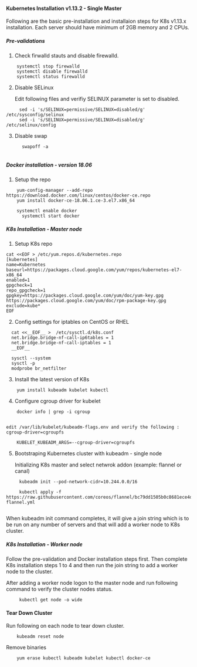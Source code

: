 
#### Kubernetes Installation v1.13.2 - Single Master

Following are the basic pre-installation and installaion steps for K8s v1.13.x installation. Each server should have minimum of 2GB memory and 2 CPUs.

##### Pre-validations

  1. Check firwalld stauts and disable firewalld.
  ```
      systemctl stop firewalld
      systemctl disable firewalld
      systemctl status firewalld
  ```    
  2. Disable SELinux
  
      Edit following files and verifiy SELINUX parameter is set to disabled.
 ```     
      sed -i 's/SELINUX=permissive/SELINUX=disabled/g' /etc/sysconfig/selinux
      sed -i 's/SELINUX=permissive/SELINUX=disabled/g' /etc/selinux/config
 ```     
  3.   Disable swap
  
  ```
        swapoff -a
        
  ```

##### Docker installation - version 18.06

  1. Setup the repo

```
    yum-config-manager --add-repo https://download.docker.com/linux/centos/docker-ce.repo
    yum install docker-ce-18.06.1.ce-3.el7.x86_64

  	systemctl enable docker
	  systemctl start docker
```
      
##### K8s Installation - Master node

  1. Setup K8s repo
  
    cat <<EOF > /etc/yum.repos.d/kubernetes.repo
    [kubernetes]
    name=Kubernetes
    baseurl=https://packages.cloud.google.com/yum/repos/kubernetes-el7-x86_64
    enabled=1
    gpgcheck=1
    repo_gpgcheck=1
    gpgkey=https://packages.cloud.google.com/yum/doc/yum-key.gpg https://packages.cloud.google.com/yum/doc/rpm-package-key.gpg
    exclude=kube*
    EOF

  2. Config settings for iptables on CentOS or RHEL
```  
  cat <<__EOF__ >  /etc/sysctl.d/k8s.conf
  net.bridge.bridge-nf-call-ip6tables = 1
  net.bridge.bridge-nf-call-iptables = 1
  __EOF__

  sysctl --system
  sysctl -p
  modprobe br_netfilter
```  
  
 3. Install the latest version of K8s
 
```
    yum install kubeadm kubelet kubectl
```

  4. Configure cgroup driver for kubelet

```
    docker info | grep -i cgroup
    
```
    edit /var/lib/kubelet/kubeadm-flags.env and verify the following : cgroup-driver=cgroupfs 

```    
    KUBELET_KUBEADM_ARGS=--cgroup-driver=cgroupfs
```

  5. Bootstraping Kubernetes cluster with kubeadm - single node 
  
     Initializing K8s master and select netwrok addon (example: flannel or canal)

```
     kubeadm init --pod-network-cidr=10.244.0.0/16
     
     kubectl apply -f https://raw.githubusercontent.com/coreos/flannel/bc79dd1505b0c8681ece4de4c0d86c5cd2643275/Documentation/kube-flannel.yml
     
```  
When kubeadm init command completes, it will give a join string which is to be run on any number of servers and that will add a worker node to K8s cluster.  

##### K8s Installation - Worker node

Follow the pre-validation and Docker installation steps first. Then complete K8s installation steps 1 to 4 and then run the join string to add a worker node to the cluster.

   After adding a worker node logon to the master node and run following command to verify the cluster nodes status.
    
```
     kubectl get node -o wide
```


#### Tear Down Cluster

Run following on each node to tear down cluster.

```
	kubeadm reset node
```

Remove binaries

```
	yum erase kubectl kubeadm kubelet kubectl docker-ce
	
```
